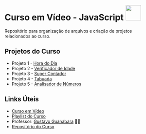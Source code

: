 # Curso em Vídeo - JavaScript <img width="50"                src="https://upload.wikimedia.org/wikipedia/commons/thumb/9/99/Unofficial_JavaScript_logo_2.svg/800px-Unofficial_JavaScript_logo_2.svg.png">

Repositório para organização de arquivos e criação de projetos relacionados ao curso.

## Projetos do Curso

* Projeto 1 - [Hora do Dia](https://capeloo.github.io/javascript/aula12ex/ex014/)
* Projeto 2 - [Verificador de Idade](https://capeloo.github.io/javascript/aula12ex/ex015/)
* Projeto 3 - [Super Contador](https://capeloo.github.io/javascript/aula14ex/ex018/)
* Projeto 4 - [Tabuada](https://capeloo.github.io/javascript/aula14ex/ex019/)
* Projeto 5 - [Analisador de Números](https://capeloo.github.io/javascript/aula16ex/ex027/)

## Links Úteis

* [Curso em Vídeo](https://www.cursoemvideo.com/)
* [Playlist do Curso](https://youtube.com/playlist?list=PLntvgXM11X6pi7mW0O4ZmfUI1xDSIbmTm)
* Professor: [Gustavo Guanabara](https://github.com/gustavoguanabara) 🖖🏻
* [Repositório do Curso](https://github.com/gustavoguanabara/javascript)
